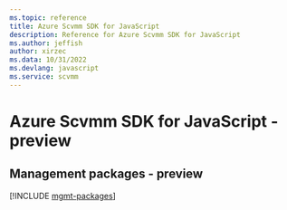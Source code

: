 ```yaml
---
ms.topic: reference
title: Azure Scvmm SDK for JavaScript
description: Reference for Azure Scvmm SDK for JavaScript
ms.author: jeffish
author: xirzec
ms.data: 10/31/2022
ms.devlang: javascript
ms.service: scvmm
---
```

# Azure Scvmm SDK for JavaScript - preview

## Management packages - preview
[!INCLUDE [mgmt-packages](scvmm-mgmt-index.md)]